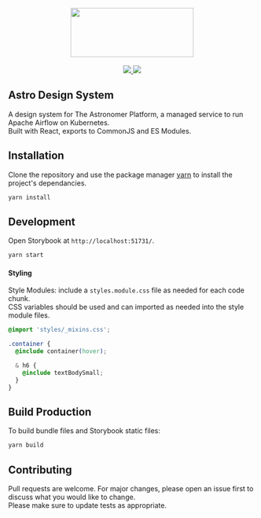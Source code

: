 <p align="center">
  <img src="https://www.astronomer.io/static/iconforLIGHTbackground.svg" width="250" height="100">
  <br /><br />
  <a href="https://drone.astronomer.io/astronomer/design-system">
    <img src="https://drone.astronomer.io/api/badges/astronomer/design-system/status.svg">
  </a>
  <a href="#">
    <img src="https://cdn.jsdelivr.net/gh/storybookjs/brand@master/badge/badge-storybook.svg">
  </a>
</p>

## Astro Design System

A design system for The Astronomer Platform, a managed service to run Apache Airflow on Kubernetes.
<br />Built with React, exports to CommonJS and ES Modules.

## Installation

Clone the repository and use the package manager [yarn](https://yarnpkg.com) to install the project's dependancies.

```bash
yarn install
```

## Development

Open Storybook at `http://localhost:51731/`.

```bash
yarn start
```

#### Styling

Style Modules: include a `styles.module.css` file as needed for each code chunk.
<br/>CSS variables should be used and can imported as needed into the
style module files.

```CSS
@import 'styles/_mixins.css';

.container {
  @include container(hover);

  & h6 {
    @include textBodySmall;
  }
}
```

## Build Production

To build bundle files and Storybook static files:

```bash
yarn build
```

## Contributing

Pull requests are welcome. For major changes, please open an issue first to discuss what you would like to change.
<br />Please make sure to update tests as appropriate.
